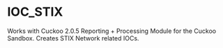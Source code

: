 # IOC_STIX
Works with Cuckoo 2.0.5
Reporting + Processing Module for the Cuckoo Sandbox. Creates STIX Network related IOCs.
